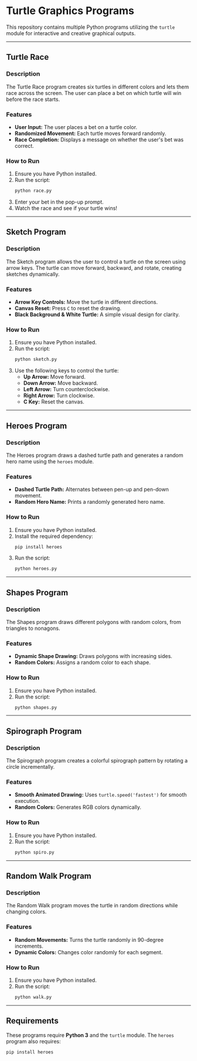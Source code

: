 # **Turtle Graphics Programs**

This repository contains multiple Python programs utilizing the `turtle` module for interactive and creative graphical outputs.

---

## **Turtle Race**

### **Description**

The Turtle Race program creates six turtles in different colors and lets them race across the screen. The user can place a bet on which turtle will win before the race starts.

### **Features**

- **User Input:** The user places a bet on a turtle color.
- **Randomized Movement:** Each turtle moves forward randomly.
- **Race Completion:** Displays a message on whether the user's bet was correct.

### **How to Run**

1. Ensure you have Python installed.
2. Run the script:
   ```sh
   python race.py
   ```
3. Enter your bet in the pop-up prompt.
4. Watch the race and see if your turtle wins!

---

## **Sketch Program**

### **Description**

The Sketch program allows the user to control a turtle on the screen using arrow keys. The turtle can move forward, backward, and rotate, creating sketches dynamically.

### **Features**

- **Arrow Key Controls:** Move the turtle in different directions.
- **Canvas Reset:** Press `C` to reset the drawing.
- **Black Background & White Turtle:** A simple visual design for clarity.

### **How to Run**

1. Ensure you have Python installed.
2. Run the script:
   ```sh
   python sketch.py
   ```
3. Use the following keys to control the turtle:
   - **Up Arrow:** Move forward.
   - **Down Arrow:** Move backward.
   - **Left Arrow:** Turn counterclockwise.
   - **Right Arrow:** Turn clockwise.
   - **C Key:** Reset the canvas.

---

## **Heroes Program**

### **Description**

The Heroes program draws a dashed turtle path and generates a random hero name using the `heroes` module.

### **Features**

- **Dashed Turtle Path:** Alternates between pen-up and pen-down movement.
- **Random Hero Name:** Prints a randomly generated hero name.

### **How to Run**

1. Ensure you have Python installed.
2. Install the required dependency:
   ```sh
   pip install heroes
   ```
3. Run the script:
   ```sh
   python heroes.py
   ```

---

## **Shapes Program**

### **Description**

The Shapes program draws different polygons with random colors, from triangles to nonagons.

### **Features**

- **Dynamic Shape Drawing:** Draws polygons with increasing sides.
- **Random Colors:** Assigns a random color to each shape.

### **How to Run**

1. Ensure you have Python installed.
2. Run the script:
   ```sh
   python shapes.py
   ```

---

## **Spirograph Program**

### **Description**

The Spirograph program creates a colorful spirograph pattern by rotating a circle incrementally.

### **Features**

- **Smooth Animated Drawing:** Uses `turtle.speed('fastest')` for smooth execution.
- **Random Colors:** Generates RGB colors dynamically.

### **How to Run**

1. Ensure you have Python installed.
2. Run the script:
   ```sh
   python spiro.py
   ```

---

## **Random Walk Program**

### **Description**

The Random Walk program moves the turtle in random directions while changing colors.

### **Features**

- **Random Movements:** Turns the turtle randomly in 90-degree increments.
- **Dynamic Colors:** Changes color randomly for each segment.

### **How to Run**

1. Ensure you have Python installed.
2. Run the script:
   ```sh
   python walk.py
   ```

---

## **Requirements**

These programs require **Python 3** and the `turtle` module. The `heroes` program also requires:

```sh
pip install heroes
```
